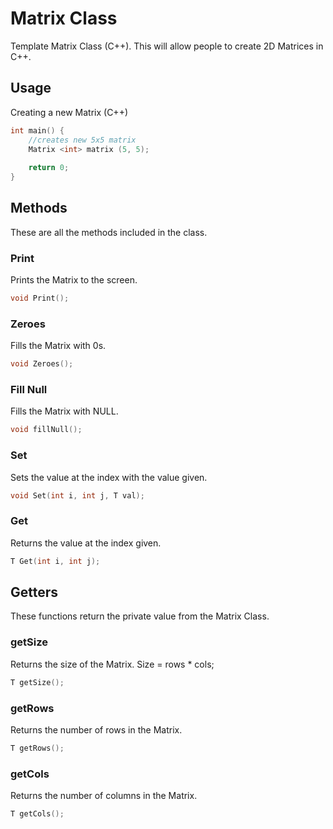 # Matrix Class
Template Matrix Class (C++). This will allow people to create 2D Matrices in C++. 

## Usage
Creating a new Matrix (C++)
```cpp
int main() {
    //creates new 5x5 matrix
    Matrix <int> matrix (5, 5);
    
    return 0;
}
```

## Methods
These are all the methods included in the class.
### Print
Prints the Matrix to the screen.
```cpp
void Print();
```

### Zeroes
Fills the Matrix with 0s.
```cpp
void Zeroes();
```

### Fill Null
Fills the Matrix with NULL.
```cpp
void fillNull();
```

### Set
Sets the value at the index with the value given.
```cpp
void Set(int i, int j, T val);
```

### Get
Returns the value at the index given.
```cpp
T Get(int i, int j);
```

## Getters
These functions return the private value from the Matrix Class.

### getSize
Returns the size of the Matrix. Size = rows * cols;
```cpp
T getSize();
```

### getRows
Returns the number of rows in the Matrix.
```cpp
T getRows();
```

### getCols
Returns the number of columns in the Matrix.
```cpp
T getCols();
```
